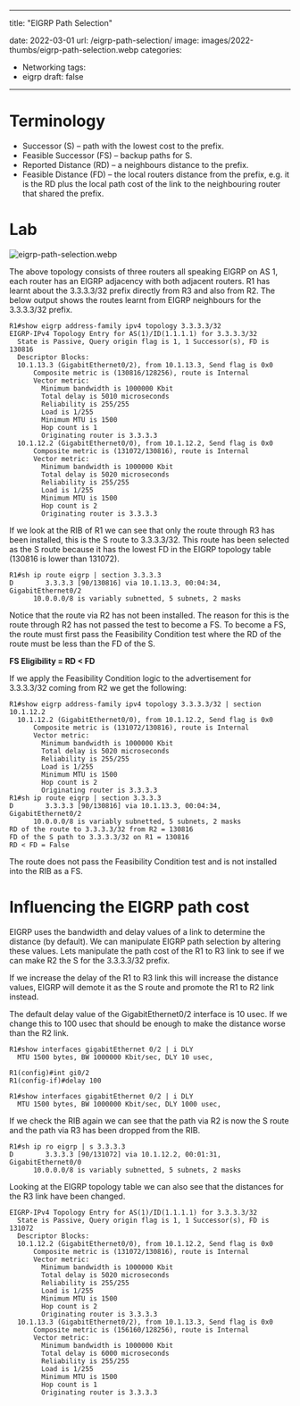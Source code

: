 ---
title: "EIGRP Path Selection"

date: 2022-03-01
url: /eigrp-path-selection/
image: images/2022-thumbs/eigrp-path-selection.webp
categories:
  - Networking
tags:
  - eigrp
draft: false
-----

# Terminology
* Successor (S) – path with the lowest cost to the prefix.
* Feasible Successor (FS) – backup paths for S.
* Reported Distance (RD) – a neighbours distance to the prefix.
* Feasible Distance (FD) – the local routers distance from the prefix, e.g. it is the RD plus the local path cost of the link to the neighbouring router that shared the prefix.

# Lab
![eigrp-path-selection.webp](/images/2022/eigrp-path-selection.webp)

The above topology consists of three routers all speaking EIGRP on AS 1, each router has an EIGRP adjacency with both adjacent routers. R1 has learnt about the 3.3.3.3/32 prefix directly from R3 and also from R2. The below output shows the routes learnt from EIGRP neighbours for the 3.3.3.3/32 prefix.

```
R1#show eigrp address-family ipv4 topology 3.3.3.3/32
EIGRP-IPv4 Topology Entry for AS(1)/ID(1.1.1.1) for 3.3.3.3/32
  State is Passive, Query origin flag is 1, 1 Successor(s), FD is 130816
  Descriptor Blocks:
  10.1.13.3 (GigabitEthernet0/2), from 10.1.13.3, Send flag is 0x0
      Composite metric is (130816/128256), route is Internal
      Vector metric:
        Minimum bandwidth is 1000000 Kbit
        Total delay is 5010 microseconds
        Reliability is 255/255
        Load is 1/255
        Minimum MTU is 1500
        Hop count is 1
        Originating router is 3.3.3.3
  10.1.12.2 (GigabitEthernet0/0), from 10.1.12.2, Send flag is 0x0
      Composite metric is (131072/130816), route is Internal
      Vector metric:
        Minimum bandwidth is 1000000 Kbit
        Total delay is 5020 microseconds
        Reliability is 255/255
        Load is 1/255
        Minimum MTU is 1500
        Hop count is 2
        Originating router is 3.3.3.3
```

If we look at the RIB of R1 we can see that only the route through R3 has been installed, this is the S route to 3.3.3.3/32. This route has been selected as the S route because it has the lowest FD in the EIGRP topology table (130816 is lower than 131072).

```
R1#sh ip route eigrp | section 3.3.3.3
D        3.3.3.3 [90/130816] via 10.1.13.3, 00:04:34, GigabitEthernet0/2
      10.0.0.0/8 is variably subnetted, 5 subnets, 2 masks
```

Notice that the route via R2 has not been installed. The reason for this is the route through R2 has not passed the test to become a FS. To become a FS, the route must first pass the Feasibility Condition test where the RD of the route must be less than the FD of the S.

**FS Eligibility = RD < FD**

If we apply the Feasibility Condition logic to the advertisement for 3.3.3.3/32 coming from R2 we get the following:

```
R1#show eigrp address-family ipv4 topology 3.3.3.3/32 | section 10.1.12.2
  10.1.12.2 (GigabitEthernet0/0), from 10.1.12.2, Send flag is 0x0
      Composite metric is (131072/130816), route is Internal
      Vector metric:
        Minimum bandwidth is 1000000 Kbit
        Total delay is 5020 microseconds
        Reliability is 255/255
        Load is 1/255
        Minimum MTU is 1500
        Hop count is 2
        Originating router is 3.3.3.3
R1#sh ip route eigrp | section 3.3.3.3
D        3.3.3.3 [90/130816] via 10.1.13.3, 00:04:34, GigabitEthernet0/2
      10.0.0.0/8 is variably subnetted, 5 subnets, 2 masks
RD of the route to 3.3.3.3/32 from R2 = 130816
FD of the S path to 3.3.3.3/32 on R1 = 130816
RD < FD = False
```

The route does not pass the Feasibility Condition test and is not installed into the RIB as a FS.

# Influencing the EIGRP path cost
EIGRP uses the bandwidth and delay values of a link to determine the distance (by default). We can manipulate EIGRP path selection by altering these values. Lets manipulate the path cost of the R1 to R3 link to see if we can make R2 the S for the 3.3.3.3/32 prefix.

If we increase the delay of the R1 to R3 link this will increase the distance values, EIGRP will demote it as the S route and promote the R1 to R2 link instead.

The default delay value of the GigabitEthernet0/2 interface is 10 usec. If we change this to 100 usec that should be enough to make the distance worse than the R2 link.

```
R1#show interfaces gigabitEthernet 0/2 | i DLY  
  MTU 1500 bytes, BW 1000000 Kbit/sec, DLY 10 usec, 

R1(config)#int gi0/2   
R1(config-if)#delay 100

R1#show interfaces gigabitEthernet 0/2 | i DLY        
  MTU 1500 bytes, BW 1000000 Kbit/sec, DLY 1000 usec, 
```

If we check the RIB again we can see that the path via R2 is now the S route and the path via R3 has been dropped from the RIB.

```
R1#sh ip ro eigrp | s 3.3.3.3
D        3.3.3.3 [90/131072] via 10.1.12.2, 00:01:31, GigabitEthernet0/0
      10.0.0.0/8 is variably subnetted, 5 subnets, 2 masks
```

Looking at the EIGRP topology table we can also see that the distances for the R3 link have been changed.

```
EIGRP-IPv4 Topology Entry for AS(1)/ID(1.1.1.1) for 3.3.3.3/32
  State is Passive, Query origin flag is 1, 1 Successor(s), FD is 131072
  Descriptor Blocks:
  10.1.12.2 (GigabitEthernet0/0), from 10.1.12.2, Send flag is 0x0
      Composite metric is (131072/130816), route is Internal
      Vector metric:
        Minimum bandwidth is 1000000 Kbit
        Total delay is 5020 microseconds
        Reliability is 255/255
        Load is 1/255
        Minimum MTU is 1500
        Hop count is 2
        Originating router is 3.3.3.3
  10.1.13.3 (GigabitEthernet0/2), from 10.1.13.3, Send flag is 0x0
      Composite metric is (156160/128256), route is Internal
      Vector metric:
        Minimum bandwidth is 1000000 Kbit
        Total delay is 6000 microseconds
        Reliability is 255/255
        Load is 1/255
        Minimum MTU is 1500
        Hop count is 1
        Originating router is 3.3.3.3
```
